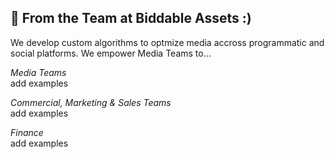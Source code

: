 ## 👋 From the Team at Biddable Assets :)

We develop custom algorithms to optmize media accross programmatic and social platforms.
We empower Media Teams to...

*Media Teams* <br>
add examples

*Commercial, Marketing & Sales Teams* <br>
add examples

*Finance* <br>
add examples

